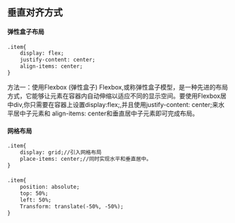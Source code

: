 ## 垂直对齐方式
#### 弹性盒子布局
```html
.item{
	display: flex;
	justify-content: center;
	align-items: center;
}
```
方法一：使用Flexbox (弹性盒子)
Flexbox,或称弹性盒子模型，是一种先进的布局方式，它能够让元素在容器内自动伸缩以适应不同的显示空间。要使用Flexbox居中div,你只需要在容器上设置display:flex;,并且使用justify-content: center;来水平居中子元素和 align-items: center和垂直居中子元素即可完成布局。

#### 网格布局

```html
.item{
	display: grid;//引入网格布局
	place-items: center;//同时实现水平和垂直居中。
}
```


#### 
```html
.item{
	position: absolute;
	top: 50%;
	left: 50%;
	Transform: translate(-50%, -50%);
}
```
<!--stackedit_data:
eyJoaXN0b3J5IjpbMTE0NzIxNTM3NV19
-->